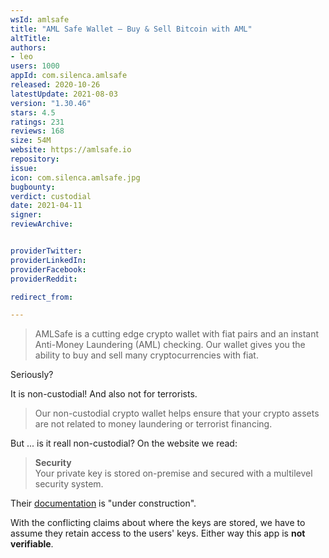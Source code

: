 ```yaml
---
wsId: amlsafe
title: "AML Safe Wallet — Buy & Sell Bitcoin with AML"
altTitle: 
authors:
- leo
users: 1000
appId: com.silenca.amlsafe
released: 2020-10-26
latestUpdate: 2021-08-03
version: "1.30.46"
stars: 4.5
ratings: 231
reviews: 168
size: 54M
website: https://amlsafe.io
repository: 
issue: 
icon: com.silenca.amlsafe.jpg
bugbounty: 
verdict: custodial
date: 2021-04-11
signer: 
reviewArchive:


providerTwitter: 
providerLinkedIn: 
providerFacebook: 
providerReddit: 

redirect_from:

---
```



> AMLSafe is a cutting edge crypto wallet with fiat pairs and an instant
  Anti-Money Laundering (AML) checking. Our wallet gives you the ability to buy
  and sell many cryptocurrencies with fiat.

Seriously?

It is non-custodial! And also not for terrorists.

> Our non-custodial crypto wallet helps ensure that your crypto assets are not
  related to money laundering or terrorist financing.

But ... is it reall non-custodial? On the website we read:

> **Security**<br>
  Your private key is stored on-premise and secured with a multilevel security
  system.

Their [documentation](https://amlsafe.io/en/documentation/) is "under
construction".

With the conflicting claims about where the keys are stored, we have to assume
they retain access to the users' keys. Either way this app is **not verifiable**.
